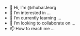 - 👋 Hi, I’m @rhubarJeorg
- 👀 I’m interested in ...
- 🌱 I’m currently learning ...
- 💞️ I’m looking to collaborate on ...
- 📫 How to reach me ...

<!---
rhubarJeorg/rhubarJeorg is a ✨ special ✨ repository because its `README.md` (this file) appears on your GitHub profile.
You can click the Preview link to take a look at your changes.
--->
